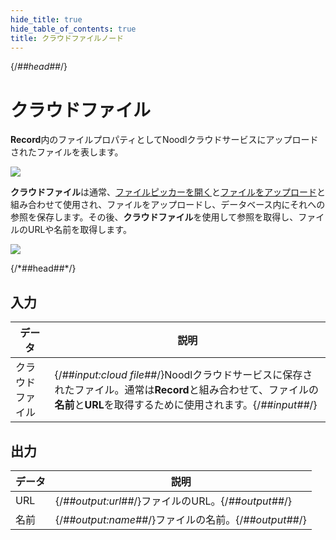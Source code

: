 ```yaml
---
hide_title: true
hide_table_of_contents: true
title: クラウドファイルノード
---
```


{/*##head##*/}

# クラウドファイル

**Record**内のファイルプロパティとしてNoodlクラウドサービスにアップロードされたファイルを表します。

<div className="ndl-image-with-background l">

![](/nodes/data/cloud-data/cloud-file/cloud-file.png)

</div>

**クラウドファイル**は通常、[ファイルピッカーを開く](/nodes/utilities/open-file-picker)と[ファイルをアップロード](/nodes/data/cloud-data/upload-file)と組み合わせて使用され、ファイルをアップロードし、データベース内にそれへの参照を保存します。その後、**クラウドファイル**を使用して参照を取得し、ファイルのURLや名前を取得します。

<div className="ndl-image-with-background l">

![](/nodes/data/cloud-data/upload-file/upload-file.png)

</div>
{/*##head##*/}

## 入力

| データ                                           | 説明                                                                                                                                    |
| ------------------------------------------------ | --------------------------------------------------------------------------------------------------------------------------------------- |
| <span className="ndl-data">クラウドファイル</span> | {/*##input:cloud file##*/}Noodlクラウドサービスに保存されたファイル。通常は**Record**と組み合わせて、ファイルの**名前**と**URL**を取得するために使用されます。{/*##input##*/} |

## 出力

| データ                                 | 説明                                  |
| -------------------------------------- | ------------------------------------- |
| <span className="ndl-data">URL</span>  | {/*##output:url##*/}ファイルのURL。{/*##output##*/}   |
| <span className="ndl-data">名前</span> | {/*##output:name##*/}ファイルの名前。{/*##output##*/} |